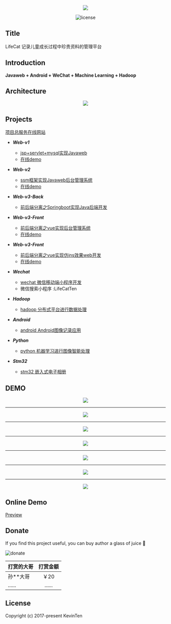 <p align="center">
  <img src="https://github.com/kevinten10/LifeCat-System/blob/master/cat.svg">
</p>

<p align="center">
  <img src="https://img.shields.io/github/license/mashape/apistatus.svg" alt="license">
</p>

## Title

LifeCat 记录儿童成长过程中珍贵资料的管理平台

## Introduction

**Javaweb + Android + WeChat + Machine Learning + Hadoop**

## Architecture

<p align="center">
  <img src="https://github.com/kevinten10/LifeCat-System/blob/master/architecture.png">
</p>

## Projects

[项目总服务在线网站](http://47.106.11.84/)

  * ***Web-v1*** 
    * [jsp+servlet+mysql实现Javaweb](https://github.com/kevinten10/lifecatweb)   
    * [在线demo](http://www.lifecat.club:8080/lifecatweb/)
   
  * ***Web-v2***
    * [ssm框架实现Javaweb后台管理系统](https://github.com/kevinten10/SSM-lifecat)  
    * [在线demo](http://www.lifecat.club:8080/ssm/)
  
  * ***Web-v3-Back***
    * [前后端分离之Springboot实现Java后端开发](https://github.com/kevinten10/springboot-lifecat)  
  
  * ***Web-v3-Front*** 
    * [前后端分离之vue实现后台管理系统](https://github.com/kevinten10/Vue-Admin-lifecat)  
    * [在线demo](http://www.lifecat.club/admin)
  
  * ***Web-v3-Front*** 
    * [前后端分离之vue实现仿ins效果web开发](https://github.com/kevinten10/Web-lifecat)  
    * [在线demo](http://www.lifecat.club/lifecat)
  
  * ***Wechat*** 
    * [wechat 微信移动端小程序开发](https://github.com/kevinten10/WeChat-lifecat)  
    * 微信搜索小程序 :LifeCatTen
  
  * ***Hadoop*** 
    * [hadoop 分布式平台进行数据处理](https://github.com/kevinten10/Hadoop-lifecat)  
  
  * ***Android*** 
    * [android Android图像记录应用](https://github.com/kevinten10/Android-lifecat)  
  
  * ***Python*** 
    * [python 机器学习进行图像智能处理](https://github.com/kevinten10/Python-lifecat) 
    
  * ***Stm32*** 
    * [stm32 嵌入式电子相册](https://github.com/kevinten10/Stm32-lifecat) 


## DEMO

<p align="center">
  <img src="https://github.com/kevinten10/LifeCat-System/blob/master/show.png">
</p>

--------------------------------------------------------------------------------
<p align="center">
  <img src="https://github.com/kevinten10/LifeCat-System/blob/master/show1.png">
</p>

--------------------------------------------------------------------------------
<p align="center">
  <img src="https://github.com/kevinten10/LifeCat-System/blob/master/show2.png">
</p>

--------------------------------------------------------------------------------
<p align="center">
  <img src="https://github.com/kevinten10/LifeCat-System/blob/master/show3.png">
</p>

--------------------------------------------------------------------------------
<p align="center">
  <img src="https://github.com/kevinten10/LifeCat-System/blob/master/show4.png">
</p>

--------------------------------------------------------------------------------
<p align="center">
  <img src="https://github.com/kevinten10/LifeCat-System/blob/master/show5.png">
</p>

--------------------------------------------------------------------------------
<p align="center">
  <img src="https://github.com/kevinten10/LifeCat-System/blob/master/stm32.png">
</p>

## Online Demo

[Preview](http://47.106.11.84)

## Donate

If you find this project useful, you can buy author a glass of juice :tropical_drink:

![donate](https://github.com/kevinten10/LifeCat-System/blob/master/pay.png)

|打赏的大哥                                              |打赏金额|
|----------------------------                          |:--:|
|孙**大哥                                               |￥20    |
|......                                                |......   |

## License

Copyright (c) 2017-present KevinTen




